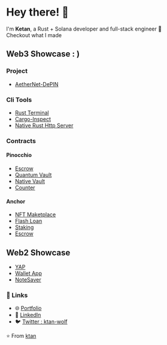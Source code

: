 # Hey there! 👋

I'm **Ketan**, a Rust + Solana developer and full-stack engineer 🚀  
Checkout what I made

## Web3 Showcase : )

### Project
- [AetherNet-DePIN](https://github.com/ktan-wolf/AetherNet-DePIN)

### Cli Tools
- [Rust Terminal](https://github.com/ktan-wolf/Rust-Terminal)
- [Cargo-Inspect](https://github.com/ktan-wolf/Cargo-Inspect)
- [Native Rust Http Server](https://github.com/ktan-wolf/Rust-http-Server)

### Contracts
#### Pinocchio
- [Escrow](https://github.com/ktan-wolf/Pinocchio-Escrow)
- [Quantum Vault](https://github.com/ktan-wolf/Pinocchio-Quantum-Vault)
- [Native Vault](https://github.com/ktan-wolf/Pinocchio-Native-Vault)
- [Counter](https://github.com/ktan-wolf/Pinocchio_Counter)
#### Anchor
- [NFT Maketplace](https://github.com/ktan-wolf/NFT-Contract)
- [Flash Loan](https://github.com/ktan-wolf/Anchor_flash_loan)
- [Staking](https://github.com/ktan-wolf/AetherNet-DePIN)
- [Escrow](https://github.com/ktan-wolf/Escrow-Contract)

## Web2 Showcase
- [YAP](https://github.com/ktan-wolf/YAP)
- [Wallet App](https://github.com/ktan-wolf/wallet-app)
- [NoteSaver](https://github.com/ktan-wolf/Note-Saver-App)

### 🔗 Links
- 🌐 [Portfolio](https://ktan-portfolio.vercel.app/)
- 💼 [LinkedIn](https://www.linkedin.com/in/ketan-kumar-7b203b352/)
- 🐦 [Twitter : ktan-wolf](https://x.com/ktan_wolf)

⭐️ From [ktan](https://github.com/ktan)
